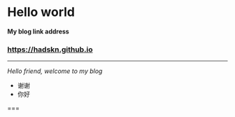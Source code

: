 Hello world
===

**My blog link address**
### https://hadskn.github.io

---

_Hello friend, welcome to my blog_

- 谢谢
- 你好

===
